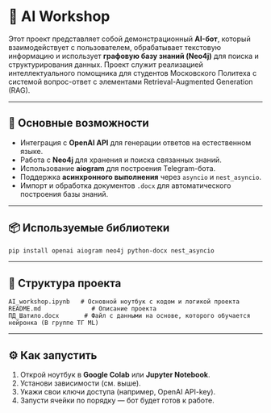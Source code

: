 # 🧠 AI Workshop

Этот проект представляет собой демонстрационный **AI-бот**, который взаимодействует с пользователем, обрабатывает текстовую информацию и использует **графовую базу знаний (Neo4j)** для поиска и структурирования данных. Проект служит реализацией интеллектуального помощника для студентов Московского Политеха с системой вопрос-ответ с элементами Retrieval-Augmented Generation (RAG).

---

## 🚀 Основные возможности

- Интеграция с **OpenAI API** для генерации ответов на естественном языке.  
- Работа с **Neo4j** для хранения и поиска связанных знаний.  
- Использование **aiogram** для построения Telegram-бота.  
- Поддержка **асинхронного выполнения** через `asyncio` и `nest_asyncio`.  
- Импорт и обработка документов `.docx` для автоматического построения базы знаний.

---

## 📦 Используемые библиотеки

```bash
pip install openai aiogram neo4j python-docx nest_asyncio
```

---

## 🧩 Структура проекта

```
AI_workshop.ipynb   # Основной ноутбук с кодом и логикой проекта
README.md              # Описание проекта
ПД_Шатило.docx       # Файл с данными на основе, которого обучается нейронка (В группе ТГ ML)
```

---

## ⚙️ Как запустить

1. Открой ноутбук в **Google Colab** или **Jupyter Notebook**.  
2. Установи зависимости (см. выше).  
3. Укажи свои ключи доступа (например, OpenAI API-key).  
4. Запусти ячейки по порядку — бот будет готов к работе.  

